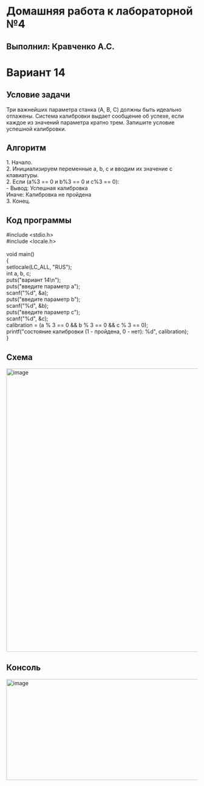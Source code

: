 <h1>Домашняя работа к лабораторной №4</h1>

<h2>Выполнил: Кравченко А.С.</h2>

<h1>Вариант 14</h1>

<h2>Условие задачи</h2>
Три важнейших параметра станка (A, B, C) должны быть идеально отлажены. Система калибровки выдает сообщение об успехе, если каждое из значений параметра кратно трем. Запишите условие успешной калибровки.

<h2>Алгоритм</h2>
1. Начало.<br>
2. Инициализируем переменные a, b, c и вводим их значение с клавиатуры.<br>
2. Если (a%3 == 0 и b%3 == 0 и c%3 == 0):<br>
  - Вывод: Успешная калибровка<br>
   Иначе: Калибровка не пройдена<br>
3. Конец.<br>

<h2>Код программы</h2>

#include <stdio.h><br>
#include <locale.h><br>
<br>
void main()<br>
{<br>
	setlocale(LC_ALL, "RUS");<br>
	int a, b, c;<br>
	puts("вариант 14\n");<br>
	puts("введите параметр а");<br>
	scanf("%d", &a);<br>
	puts("введите параметр b");<br>
	scanf("%d", &b);<br>
	puts("введите параметр c");<br>
	scanf("%d", &c);<br>
	calibration = (a % 3 == 0 && b % 3 == 0 && c % 3 == 0);<br>
    printf("состояние калибровки (1 - пройдена, 0 - нет): %d", calibration);<br>
}

<h2>Схема</h2>
<img width="789" height="747" alt="image" src="https://github.com/user-attachments/assets/7b5dc5c8-b434-472e-8c56-5215a1379d58" />

<h2>Консоль</h2>
<img width="627" height="266" alt="image" src="https://github.com/user-attachments/assets/a1f9a336-70f5-4b76-9f3b-9acface86955" />


